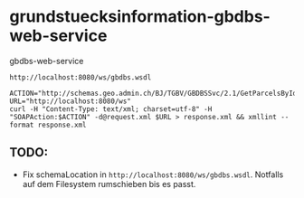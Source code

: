 # grundstuecksinformation-gbdbs-web-service
gbdbs-web-service


```
http://localhost:8080/ws/gbdbs.wsdl
```


```
ACTION="http://schemas.geo.admin.ch/BJ/TGBV/GBDBSSvc/2.1/GetParcelsById"
URL="http://localhost:8080/ws"
curl -H "Content-Type: text/xml; charset=utf-8" -H "SOAPAction:$ACTION" -d@request.xml $URL > response.xml && xmllint --format response.xml
```

## TODO:
- Fix schemaLocation in `http://localhost:8080/ws/gbdbs.wsdl`. Notfalls auf dem Filesystem rumschieben bis es passt.



